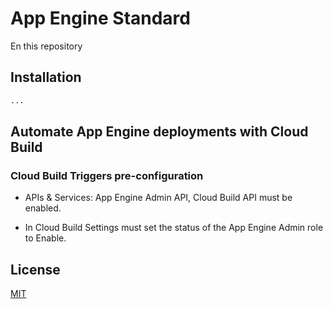 # App Engine Standard

En this repository

## Installation


```bash
...
```

## Automate App Engine deployments with Cloud Build

### Cloud Build Triggers pre-configuration

* APIs & Services: App Engine Admin API, Cloud Build API must be enabled.

* In Cloud Build Settings must set the status of the App Engine Admin role to Enable.


## License
[MIT](https://choosealicense.com/licenses/mit/)